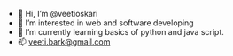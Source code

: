 - 👋 Hi, I’m @veetioskari
- 👀 I’m interested in web and software developing
- 🌱 I’m currently learning basics of python and java script.
- 📫 veeti.bark@gmail.com

<!---
veetioskari/veetioskari is a ✨ special ✨ repository because its `README.md` (this file) appears on your GitHub profile.
You can click the Preview link to take a look at your changes.
--->
